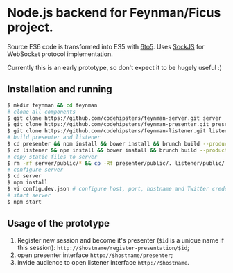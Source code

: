 Node.js backend for Feynman/Ficus project.
==============================================

Source ES6 code is transformed into ES5 with [6to5](https://github.com/6to5/6to5).
Uses [SockJS](https://github.com/sockjs/sockjs-node) for WebSocket protocol implementation.

Currently this is an early prototype, so don't expect it to be hugely useful :)

Installation and running
----------------------------------------------

```bash
$ mkdir feynman && cd feynman
# clone all components
$ git clone https://github.com/codehipsters/feynman-server.git server
$ git clone https://github.com/codehipsters/feynman-presenter.git presenter
$ git clone https://github.com/codehipsters/feynman-listener.git listener
# build presenter and listener
$ cd presenter && npm install && bower install && brunch build --production && cd ..
$ cd listener && npm install && bower install && brunch build --production && cd ..
# copy static files to server
$ rm -rf server/public/* && cp -Rf presenter/public/. listener/public/. server/public/
# configure server
$ cd server
$ npm install
$ vi config.dev.json # configure host, port, hostname and Twitter credentials
# start server
$ npm start
```

Usage of the prototype
----------------------------------------------

1. Register new session and become it's presenter (`$id` is a unique name if this session): `http://$hostname/register-presentation/$id`;
2. open presenter interface `http://$hostname/presenter`;
3. invide audience to open listener interface `http://$hostname`.
